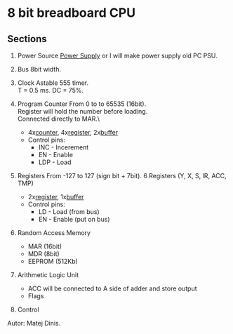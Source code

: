 # 8 bit breadboard CPU 

## Sections
1. Power Source
[Power Supply] or I will make power supply old PC PSU.
2. Bus
8bit width.
3. Clock
Astable 555 timer.\
T = 0.5 ms. DC = 75%. 
4. Program Counter
From 0 to to 65535 (16bit).\
Register will hold the number before loading.\
Connected directly to MAR.\
	+ 4x[counter], 4x[register], 2x[buffer]
	+ Control pins:
  		* INC - Incerement 
  		* EN  - Enable 
  		* LDP - Load
5. Registers
From -127 to 127 (sign bit + 7bit).
6 Registers (Y, X, S, IR, ACC, TMP)
	+ 2x[register], 1x[buffer]
	+ Control pins:
		* LD - Load (from bus)
		* EN - Enable (put on bus)
6. Random Access Memory
	+ MAR (16bit)
	+ MDR (8bit)
    + EEPROM (512Kb)

7. Arithmetic Logic Unit 
	+ ACC will be connected to A side of adder and store output
	+ Flags
8. Control

Autor: Matej Dinis.

[counter]: https://www.tme.eu/en/details/74ls193/counters-dividers/texas-instruments/sn74ls193n/
[register]: https://www.tme.eu/en/details/sn74ls273n/flip-flops/texas-instruments/
[buffer]: https://www.tme.eu/en/details/sn74ls245n/buffers-transceivers-drivers/texas-instruments/
[Power Supply]: https://www.tme.eu/en/details/ama12er5-050200y/plug-in-power-supplies/aimtec/